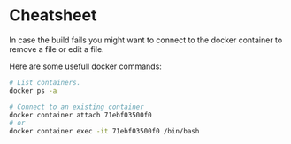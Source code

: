 # Cheatsheet

In case the build fails you might want to connect to the docker container to remove a file or edit a file.

Here are some usefull docker commands:

``` bash
# List containers.
docker ps -a

# Connect to an existing container
docker container attach 71ebf03500f0
# or
docker container exec -it 71ebf03500f0 /bin/bash
```

